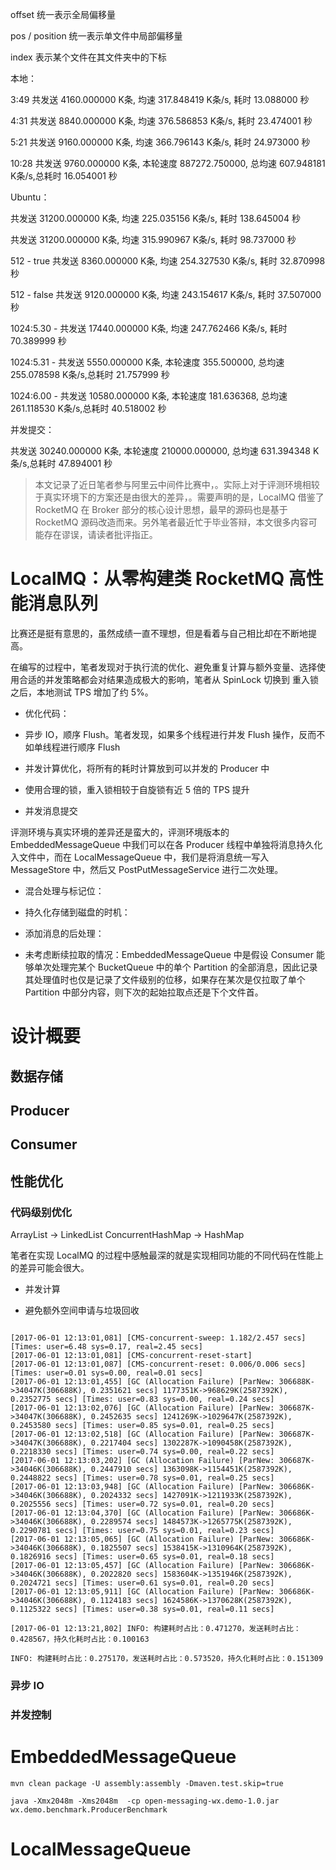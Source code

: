 offset 统一表示全局偏移量

pos / position 统一表示单文件中局部偏移量

index 表示某个文件在其文件夹中的下标


本地：

3:49
共发送 4160.000000 K条, 均速 317.848419 K条/s, 耗时 13.088000 秒

4:31
共发送 8840.000000 K条, 均速 376.586853 K条/s, 耗时 23.474001 秒

5:21
共发送 9160.000000 K条, 均速 366.796143 K条/s, 耗时 24.973000 秒

10:28
共发送 9760.000000 K条, 本轮速度 887272.750000, 总均速 607.948181 K条/s,总耗时 16.054001 秒

Ubuntu：

共发送 31200.000000 K条, 均速 225.035156 K条/s, 耗时 138.645004 秒

共发送 31200.000000 K条, 均速 315.990967 K条/s, 耗时 98.737000 秒

512 - true 共发送 8360.000000 K条, 均速 254.327530 K条/s, 耗时 32.870998 秒

512 - false 共发送 9120.000000 K条, 均速 243.154617 K条/s, 耗时 37.507000 秒

1024:5.30 - 共发送 17440.000000 K条, 均速 247.762466 K条/s, 耗时 70.389999 秒

1024:5.31 - 共发送 5550.000000 K条, 本轮速度 355.500000, 总均速 255.078598 K条/s,总耗时 21.757999 秒

1024:6.00 - 共发送 10580.000000 K条, 本轮速度 181.636368, 总均速 261.118530 K条/s,总耗时 40.518002 秒

并发提交：

共发送 30240.000000 K条, 本轮速度 210000.000000, 总均速 631.394348 K条/s,总耗时 47.894001 秒

> 本文记录了近日笔者参与阿里云中间件比赛中，。实际上对于评测环境相较于真实环境下的方案还是由很大的差异，。需要声明的是，LocalMQ 借鉴了 RocketMQ 在 Broker 部分的核心设计思想，最早的源码也是基于 RocketMQ 源码改造而来。另外笔者最近忙于毕业答辩，本文很多内容可能存在谬误，请读者批评指正。

# LocalMQ：从零构建类 RocketMQ 高性能消息队列

比赛还是挺有意思的，虽然成绩一直不理想，但是看着与自己相比却在不断地提高。

在编写的过程中，笔者发现对于执行流的优化、避免重复计算与额外变量、选择使用合适的并发策略都会对结果造成极大的影响，笔者从 SpinLock 切换到 重入锁之后，本地测试 TPS 增加了约 5%。

- 优化代码：

- 异步 IO，顺序 Flush。笔者发现，如果多个线程进行并发 Flush 操作，反而不如单线程进行顺序 Flush

- 并发计算优化，将所有的耗时计算放到可以并发的 Producer 中

- 使用合理的锁，重入锁相较于自旋锁有近 5 倍的 TPS 提升

- 并发消息提交

评测环境与真实环境的差异还是蛮大的，评测环境版本的 EmbeddedMessageQueue 中我们可以在各 Producer 线程中单独将消息持久化入文件中，而在 LocalMessageQueue 中，我们是将消息统一写入 MessageStore 中，然后又 PostPutMessageService 进行二次处理。

- 混合处理与标记位：

- 持久化存储到磁盘的时机：

- 添加消息的后处理：

- 未考虑断续拉取的情况：EmbeddedMessageQueue 中是假设 Consumer 能够单次处理完某个 BucketQueue 中的单个 Partition 的全部消息，因此记录其处理值时也仅是记录了文件级别的位移，如果存在某次是仅拉取了单个 Partition 中部分内容，则下次的起始拉取点还是下个文件首。

# 设计概要

## 数据存储

## Producer

## Consumer

## 性能优化

### 代码级别优化

ArrayList -> LinkedList
ConcurrentHashMap -> HashMap



笔者在实现 LocalMQ 的过程中感触最深的就是实现相同功能的不同代码在性能上的差异可能会很大。

- 并发计算

- 避免额外空间申请与垃圾回收
```java

```
```$xslt
[2017-06-01 12:13:01,081] [CMS-concurrent-sweep: 1.182/2.457 secs] [Times: user=6.48 sys=0.17, real=2.45 secs] 
[2017-06-01 12:13:01,081] [CMS-concurrent-reset-start]
[2017-06-01 12:13:01,087] [CMS-concurrent-reset: 0.006/0.006 secs] [Times: user=0.01 sys=0.00, real=0.01 secs] 
[2017-06-01 12:13:01,455] [GC (Allocation Failure) [ParNew: 306688K->34047K(306688K), 0.2351621 secs] 1177351K->968629K(2587392K), 0.2352775 secs] [Times: user=0.83 sys=0.00, real=0.24 secs] 
[2017-06-01 12:13:02,076] [GC (Allocation Failure) [ParNew: 306687K->34047K(306688K), 0.2452635 secs] 1241269K->1029647K(2587392K), 0.2453580 secs] [Times: user=0.85 sys=0.01, real=0.25 secs] 
[2017-06-01 12:13:02,518] [GC (Allocation Failure) [ParNew: 306687K->34047K(306688K), 0.2217404 secs] 1302287K->1090458K(2587392K), 0.2218330 secs] [Times: user=0.74 sys=0.00, real=0.22 secs] 
[2017-06-01 12:13:03,202] [GC (Allocation Failure) [ParNew: 306687K->34046K(306688K), 0.2447910 secs] 1363098K->1154451K(2587392K), 0.2448822 secs] [Times: user=0.78 sys=0.01, real=0.25 secs] 
[2017-06-01 12:13:03,948] [GC (Allocation Failure) [ParNew: 306686K->34046K(306688K), 0.2024332 secs] 1427091K->1211933K(2587392K), 0.2025556 secs] [Times: user=0.72 sys=0.01, real=0.20 secs] 
[2017-06-01 12:13:04,370] [GC (Allocation Failure) [ParNew: 306686K->34046K(306688K), 0.2289574 secs] 1484573K->1265775K(2587392K), 0.2290781 secs] [Times: user=0.75 sys=0.01, real=0.23 secs] 
[2017-06-01 12:13:05,065] [GC (Allocation Failure) [ParNew: 306686K->34046K(306688K), 0.1825507 secs] 1538415K->1310964K(2587392K), 0.1826916 secs] [Times: user=0.65 sys=0.01, real=0.18 secs] 
[2017-06-01 12:13:05,457] [GC (Allocation Failure) [ParNew: 306686K->34046K(306688K), 0.2022820 secs] 1583604K->1351946K(2587392K), 0.2024721 secs] [Times: user=0.61 sys=0.01, real=0.20 secs] 
[2017-06-01 12:13:05,911] [GC (Allocation Failure) [ParNew: 306686K->34046K(306688K), 0.1124183 secs] 1624586K->1370628K(2587392K), 0.1125322 secs] [Times: user=0.38 sys=0.01, real=0.11 secs] 
```
```
[2017-06-01 12:13:21,802] INFO: 构建耗时占比：0.471270，发送耗时占比：0.428567，持久化耗时占比：0.100163
```

```$xslt
INFO: 构建耗时占比：0.275170，发送耗时占比：0.573520，持久化耗时占比：0.151309
```


### 异步 IO

### 并发控制

# EmbeddedMessageQueue 

```$xslt
mvn clean package -U assembly:assembly -Dmaven.test.skip=true

java -Xmx2048m -Xms2048m  -cp open-messaging-wx.demo-1.0.jar  wx.demo.benchmark.ProducerBenchmark
```

# LocalMessageQueue